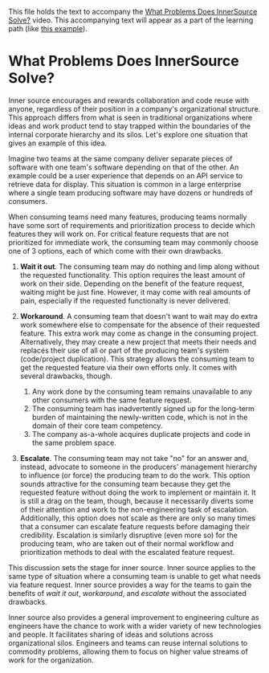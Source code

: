 This file holds the text to accompany the [What Problems Does InnerSource Solve?](https://www.safaribooksonline.com/videos/introduction-to-innersource/9781492041504/9781492041504-video321607) video.
This accompanying text will appear as a part of the learning path (like [this example](https://www.safaribooksonline.com/learning-paths/learning-path-lean/9781491999738/9781491946527-/part01ch01.html)).

# What Problems Does InnerSource Solve?

Inner source encourages and rewards collaboration and code reuse with anyone, regardless of their position in a company's organizational structure.
This approach differs from what is seen in traditional organizations where ideas and work product tend to stay trapped within the boundaries of the internal corporate hierarchy and its silos.
Let's explore one situation that gives an example of this idea. 

Imagine two teams at the same company deliver separate pieces of software with one team's software depending on that of the other.
An example could be a user experience that depends on an API service to retrieve data for display.
This situation is common in a large enterprise where a single team producing software may have dozens or hundreds of consumers.

When consuming teams need many features, producing teams normally have some sort of requirements and prioritization process to decide which features they will work on.
For critical feature requests that are not prioritized for immediate work, the consuming team may commonly choose one of 3 options, each of which come with their own drawbacks.

1. **Wait it out**. The consuming team may do nothing and limp along without the requested functionality.
  This option requires the least amount of work on their side.
  Depending on the benefit of the feature request, waiting might be just fine.
  However, it may come with real amounts of pain, especially if the requested functionalty is never delivered.
1. **Workaround**. A consuming team that doesn't want to wait may do extra work somewhere else to compensate for the absence of their requested feature.
  This extra work may come as change in the consuming project.
  Alternatively, they may create a new project that meets their needs and replaces their use of all or part of the producing team's system (code/project duplication).
  This strategy allows the consuming team to get the requested feature via their own efforts only. It comes with several drawbacks, though.
      
    1. Any work done by the consuming team remains unavailable to any other consumers with the same feature request.
    1. The consuming team has inadvertently signed up for the long-term burden of maintaining the newly-written code, which is not in the domain of their core team competency.
    1. The company as-a-whole acquires duplicate projects and code in the same problem space.
      
1. **Escalate**. The consuming team may not take "no" for an answer and, instead, advocate to someone in the producers' management hierarchy to influence (or force) the producing team to do the work.
This option sounds attractive for the consuming team because they get the requested feature without doing the work to implement or maintain it.
It is still a drag on the team, though, because it necessarily diverts some of their attention and work to the non-engineering task of escalation.
Additionally, this option does not scale as there are only so many times that a consumer can escalate feature requests before damaging their credibility.
Escalation is similarly disruptive (even more so) for the producing team, who are taken out of their normal workflow and prioritization methods to deal with the escalated feature request.

This discussion sets the stage for inner source.
Inner source applies to the same type of situation where a consuming team is unable to get what needs via feature request.
Inner source provides a way for the teams to gain the benefits of _wait it out_, _workaround_, and _escalate_ without the associated drawbacks.

Inner source also provides a general improvement to engineering culture as engineers have the chance to work with a wider variety of new technologies and people.
It facilitates sharing of ideas and solutions across organizational silos.
Engineers and teams can reuse internal solutions to commodity problems, allowing them to focus on higher value streams of work for the organization.
